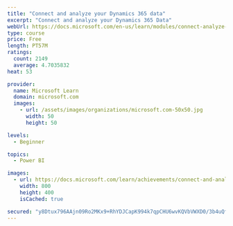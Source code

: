 ```yaml
---
title: "Connect and analyze your Dynamics 365 data​"
excerpt: "Connect and analyze your Dynamics 365 Data​"
webUrl: https://docs.microsoft.com/en-us/learn/modules/connect-analyze-dynamics-365-data/
type: course
price: Free
length: PT57M
ratings:
  count: 2149
  average: 4.7035832
heat: 53

provider:
  name: Microsoft Learn
  domain: microsoft.com
  images:
    - url: /assets/images/organizations/microsoft.com-50x50.jpg
      width: 50
      height: 50

levels:
  - Beginner

topics:
  - Power BI

images:
  - url: https://docs.microsoft.com/learn/achievements/connect-and-analyze-your-microsoft-dynamics-365-data-social.png
    width: 800
    height: 400
    isCached: true

secured: "y8Dtux796AAjn09Ro2MKx9+RhYDJCapK994k7qpCHU6wvKQVbVWXD0/3b4uQf/Fuyd+H5T0NPYg0KMZLG/N01cWrrklpX/ru3U52C0VStvHV7wMdAFYWXRQR6moH6IjloA4H6izAprE0616ec08VIeMQDDvXYkYDidSOZt5TlAZbnXeaHMBAqGWH6RXrnaZP/+Q+Spa7MBNRU5q6nYB6cZCHAOlKqixN6YkTiQcuE8oxREr7n1ds8/CIquYdumH7Gk+lEO+jRaJwpaLoBIEAnrTQK8M6JKzav/UJbeHGWC4wxOHFTZKSXIfHn+Tid1Ddv8qOOpWLG9ghXYJkwIKO4oMr7r2bswB7G5Lq0r8CjkPgfOBVhfs2MtA/5zB3DJF3AyyfxU1EU/RrgSgWsnsPREpmLJryrzRpLZOEaN2uUOE=;YZGf4iiafg3d1MT2maTTBg=="
---
```



